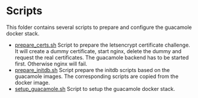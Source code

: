 # Scripts

This folder contains several scripts to prepare and configure the guacamole docker stack.

- [prepare_certs.sh](prepare_certs.sh) Script to prepare the letsencrypt certificate challenge. It will create a dummy certificate, start nginx, delete the dummy and request the real certificates. The guacamole backend has to be started first. Otherwise nginx will fail.
- [prepare_initdb.sh](prepare_initdb.sh) Script prepare the initdb scripts based on the guacamole images. The corresponding scripts are copied from the docker image.
- [setup_guacamole.sh](setup_guacamole.sh) Script to setup the guacamole docker stack.
